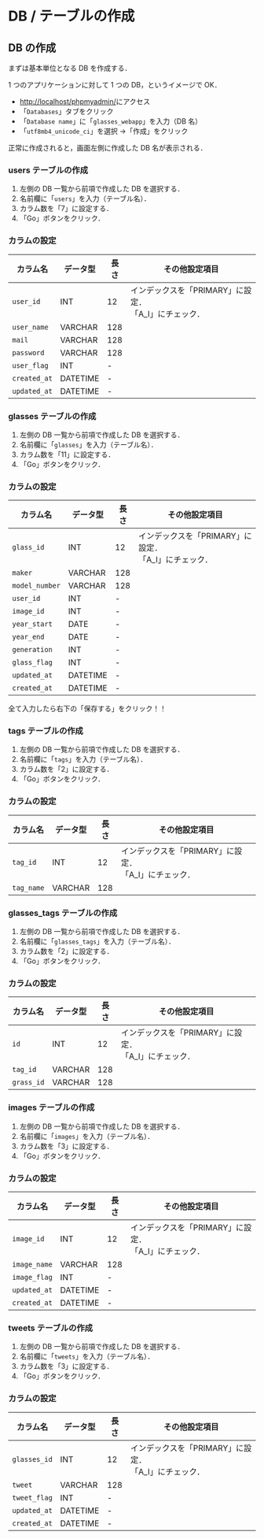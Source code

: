 # DB / テーブルの作成

## DB の作成

まずは基本単位となる DB を作成する．

1 つのアプリケーションに対して 1 つの DB，というイメージで OK．

- [http://localhost/phpmyadmin/](http://localhost/phpmyadmin/)にアクセス
- 「`Databases`」タブをクリック
- 「`Database name`」に「`glasses_webapp`」を入力（DB 名）
- 「`utf8mb4_unicode_ci`」を選択 →「作成」をクリック

正常に作成されると，画面左側に作成した DB 名が表示される．

### users テーブルの作成

1. 左側の DB 一覧から前項で作成した DB を選択する．
2. 名前欄に「`users`」を入力（テーブル名）．
3. カラム数を「7」に設定する．
4. 「Go」ボタンをクリック．

### カラムの設定

| カラム名     | データ型 | 長さ | その他設定項目                                            |
| ------------ | -------- | ---- | --------------------------------------------------------- |
| `user_id`    | INT      | 12   | インデックスを「PRIMARY」に設定．</br>「A_I」にチェック． |
| `user_name`  | VARCHAR  | 128  |                                                           |
| `mail`       | VARCHAR  | 128  |                                                           |
| `password`   | VARCHAR  | 128  |                                                           |
| `user_flag`  | INT      | -    |                                                           |
| `created_at` | DATETIME | -    |                                                           |
| `updated_at` | DATETIME | -    |                                                           |

### glasses テーブルの作成

1. 左側の DB 一覧から前項で作成した DB を選択する．
2. 名前欄に「`glasses`」を入力（テーブル名）．
3. カラム数を「11」に設定する．
4. 「Go」ボタンをクリック．

### カラムの設定

| カラム名       | データ型 | 長さ | その他設定項目                                                 |
| -------------- | -------- | ---- | -------------------------------------------------------------- |
| `glass_id`     | INT      | 12   | インデックスを「PRIMARY」に設定．</br>「A_I」にチェック． 　　 |
| `maker`        | VARCHAR  | 128  |                                                                |
| `model_number` | VARCHAR  | 128  |                                                                |
| `user_id`      | INT      | -    |                                                                |
| `image_id`     | INT      | -    |                                                                |
| `year_start`   | DATE     | -    |                                                                |
| `year_end`     | DATE     | -    |                                                                |
| `generation`   | INT      | -    |                                                                |
| `glass_flag`   | INT      | -    |                                                                |
| `updated_at`   | DATETIME | -    |                                                                |
| `created_at`   | DATETIME | -    |                                                                |

全て入力したら右下の「保存する」をクリック！！

### tags テーブルの作成

1. 左側の DB 一覧から前項で作成した DB を選択する．
2. 名前欄に「`tags`」を入力（テーブル名）．
3. カラム数を「2」に設定する．
4. 「Go」ボタンをクリック．

### カラムの設定

| カラム名   | データ型 | 長さ | その他設定項目                                            |
| ---------- | -------- | ---- | --------------------------------------------------------- |
| `tag_id`   | INT      | 12   | インデックスを「PRIMARY」に設定．</br>「A_I」にチェック． |
| `tag_name` | VARCHAR  | 128  |                                                           |

### glasses_tags テーブルの作成

1. 左側の DB 一覧から前項で作成した DB を選択する．
2. 名前欄に「`glasses_tags`」を入力（テーブル名）．
3. カラム数を「2」に設定する．
4. 「Go」ボタンをクリック．

### カラムの設定

| カラム名   | データ型 | 長さ | その他設定項目                                            |
| ---------- | -------- | ---- | --------------------------------------------------------- |
| `id`       | INT      | 12   | インデックスを「PRIMARY」に設定．</br>「A_I」にチェック． |
| `tag_id`   | VARCHAR  | 128  |                                                           |
| `grass_id` | VARCHAR  | 128  |                                                           |

### images テーブルの作成

1. 左側の DB 一覧から前項で作成した DB を選択する．
2. 名前欄に「`images`」を入力（テーブル名）．
3. カラム数を「3」に設定する．
4. 「Go」ボタンをクリック．

### カラムの設定

| カラム名     | データ型 | 長さ | その他設定項目                                            |
| ------------ | -------- | ---- | --------------------------------------------------------- |
| `image_id`   | INT      | 12   | インデックスを「PRIMARY」に設定．</br>「A_I」にチェック． |
| `image_name` | VARCHAR  | 128  |                                                           |
| `image_flag` | INT      | -    |                                                           |
| `updated_at` | DATETIME | -    |                                                           |
| `created_at` | DATETIME | -    |                                                           |

### tweets テーブルの作成

1. 左側の DB 一覧から前項で作成した DB を選択する．
2. 名前欄に「`tweets`」を入力（テーブル名）．
3. カラム数を「3」に設定する．
4. 「Go」ボタンをクリック．

### カラムの設定

| カラム名     | データ型 | 長さ | その他設定項目                                            |
| ------------ | -------- | ---- | --------------------------------------------------------- |
| `glasses_id` | INT      | 12   | インデックスを「PRIMARY」に設定．</br>「A_I」にチェック． |
| `tweet`      | VARCHAR  | 128  |                                                           |
| `tweet_flag` | INT      | -    |                                                           |
| `updated_at` | DATETIME | -    |                                                           |
| `created_at` | DATETIME | -    |                                                           |
